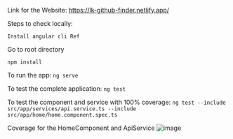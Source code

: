 Link for the Website: https://lk-github-finder.netlify.app/

Steps to check locally:


```Install angular cli Ref```


Go to root directory 

```npm install```


To run the app:
```ng serve```


To test the complete application:
```ng test```


To test the component and service with 100% coverage:
```ng test --include src/app/services/api.service.ts --include src/app/home/home.component.spec.ts```


Coverage for the HomeComponent and ApiService
![image](https://github.com/lklivingstone/fyle-internship-challenge-23/assets/74340009/377e7329-0cb0-4069-b372-4aab0399727c)
